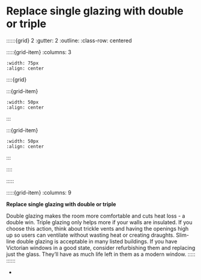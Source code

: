 # Replace single glazing with double or triple
 
::::::{grid} 2
:gutter: 2
:outline: 
:class-row: centered

:::::{grid-item}
:columns: 3
```{image} /images/card-game/step-icons/step_3.svg
:width: 75px
:align: center
```


::::{grid}

:::{grid-item}

```{image} /images/card-game/carbon-icons/carbon_4.svg
:width: 50px
:align: center
```
:::

:::{grid-item}
```{image} /images/card-game/cost-icons/cost_5.svg
:width: 50px
:align: center
```
:::

::::

:::::

:::::{grid-item}
:columns: 9

**Replace single glazing with double or triple**

Double glazing makes the room more comfortable and cuts heat loss - a double win.   Triple glazing only helps more if your walls are insulated.  If you choose this action, think about trickle vents and having the openings high up so users can ventilate without wasting heat or creating draughts.  Slim-line double glazing is acceptable in many listed buildings. If you have Victorian windows in a good state, consider refurbishing them and replacing just the glass.  They’ll have as much life left in them as a modern window. 
:::::
::::::
- [](double-glazing)
